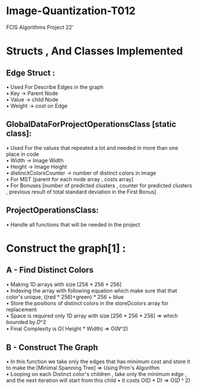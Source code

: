 # Image-Quantization-T012
FCIS Algorithms Project 22'
# Structs , And Classes Implemented
## Edge Struct : 
• Used For Describe Edges in the graph <br>
• Key -> Parent Node <br>
• Value -> child Node <br>
• Weight -> cost on Edge <br>
## GlobalDataForProjectOperationsClass [static class]: 
• Used For the values that repeated a lot and needed in more than one place in code <br>
• Width -> Image Width <br>
• Height -> Image Height <br>
• distincitColorsCounter -> number of distinct colors in image <br>
• For MST [parent for each node array , costs array] <br>
• For Bonuses [number of predicted clusters , counter for predicted clusters , previous result of 
total standard deviation in the First Bonus] <br>
## ProjectOperationsClass: 
• Handle all functions that will be needed in the project <br>

# Construct the graph[1] :
## A - Find Distinct Colors <br>
• Making 1D arrays with size [256 * 256 * 256] <br>
• Indexing the array with following equation which make sure that that color's unique, ((red * 256)+green) * 256 + blue <br>
• Store the positions of distinct colors in the storeDcolors array for replacement <br>
• Space is required only 1D array with size [256 * 256 * 256] => which bounded by 𝐷^2 <br>
• Final Complexity is O( Height * Width) => O(𝑁^2) <br>

## B - Construct The Graph
• In this function we take only the edges that has minimum cost and store it to make the [Minimal Spanning Tree] => Using Prim's Algorithm <br>
• Looping on each Distinct color's children , take only the minimum edge , and the next iteration will start from this child • It costs O(D * D) => O(𝐷 ^ 2) <br>
